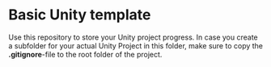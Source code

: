 # Basic Unity template

Use this repository to store your Unity project progress. In case you create a subfolder for your actual Unity Project in this folder, make sure to copy the **.gitignore**-file to the root folder of the project.

